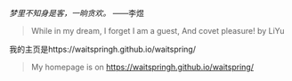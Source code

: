  *梦里不知身是客，一晌贪欢。*   ——李煜
>While in my dream, I forget I am a guest, And covet pleasure! by LiYu

我的主页是https://waitspringh.github.io/waitspring/

>My homepage is on https://waitspringh.github.io/waitspring/
